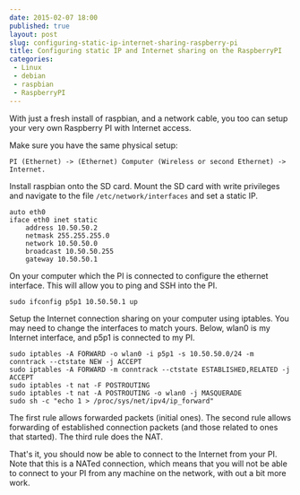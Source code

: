 ```yaml
---
date: 2015-02-07 18:00
published: true
layout: post
slug: configuring-static-ip-internet-sharing-raspberry-pi
title: Configuring static IP and Internet sharing on the RaspberryPI
categories:
 - Linux
 - debian
 - raspbian
 - RaspberryPI
---
```

With just a fresh install of raspbian, and a network cable, you too can setup your very own Raspberry PI with Internet access.  

Make sure you have the same physical setup: 

	PI (Ethernet) -> (Ethernet) Computer (Wireless or second Ethernet) -> Internet.

Install raspbian onto the SD card. 
Mount the SD card with write privileges and navigate to the file ```/etc/network/interfaces``` and set a static IP.

	auto eth0
	iface eth0 inet static
		address 10.50.50.2
		netmask 255.255.255.0
		network 10.50.50.0
		broadcast 10.50.50.255
		gateway 10.50.50.1

On your computer which the PI is connected to configure the ethernet interface. This will allow you to ping and SSH into the PI.

	sudo ifconfig p5p1 10.50.50.1 up

Setup the Internet connection sharing on your computer using iptables. You may need to change the interfaces to match yours. Below, wlan0 is my Internet interface, and p5p1 is connected to my PI.

	sudo iptables -A FORWARD -o wlan0 -i p5p1 -s 10.50.50.0/24 -m conntrack --ctstate NEW -j ACCEPT
	sudo iptables -A FORWARD -m conntrack --ctstate ESTABLISHED,RELATED -j ACCEPT
	sudo iptables -t nat -F POSTROUTING
	sudo iptables -t nat -A POSTROUTING -o wlan0 -j MASQUERADE
	sudo sh -c "echo 1 > /proc/sys/net/ipv4/ip_forward"

The first rule allows forwarded packets (initial ones). The second rule allows forwarding of established connection packets (and those related to ones that started). The third rule does the NAT. 

That's it, you should now be able to connect to the Internet from your PI. Note that this is a NATed connection, which means that you will not be able to connect to your PI from any machine on the network, with out a bit more work.
